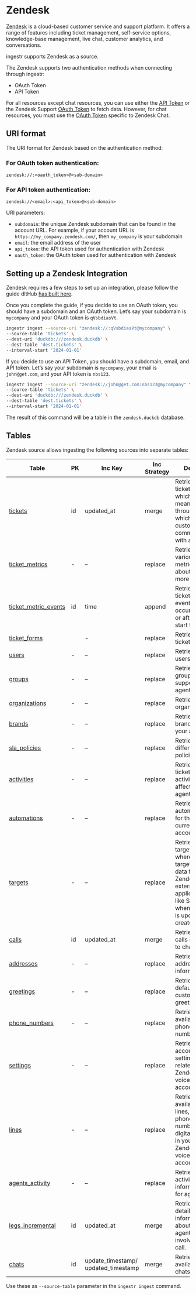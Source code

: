# Zendesk

[Zendesk](https://www.zendesk.com/) is a cloud-based customer service and support platform. It offers a range of features including ticket management, self-service options, knowledge-base management, live chat, customer analytics, and conversations.

ingestr supports Zendesk as a source.

The Zendesk supports two authentication methods when connecting through ingestr:
- OAuth Token 
- API Token

For all resources except chat resources, you can use either the [API Token](https://dlthub.com/docs/dlt-ecosystem/verified-sources/zendesk#grab-zendesk-support-api-token) or the Zendesk Support [OAuth Token](https://dlthub.com/docs/dlt-ecosystem/verified-sources/zendesk#zendesk-support-oauth-token) to fetch data. However, for chat resources, you must use the [OAuth Token](https://dlthub.com/docs/dlt-ecosystem/verified-sources/zendesk#zendesk-chat) specific to Zendesk Chat.

## URI format

The URI format for Zendesk based on the authentication method:
### For OAuth token authentication:
```plaintext
zendesk://:<oauth_token>@<sub-domain>
```
### For API token authentication:
```plaintext
zendesk://<email>:<api_token>@<sub-domain>
```

URI parameters:

- `subdomain`: the unique Zendesk subdomain that can be found in the account URL. For example, if your account URL is `https://my_company.zendesk.com/`, then `my_company` is your subdomain
- `email`: the email address of the user
- `api_token`: the API token used for authentication with Zendesk
- `oauth_token`: the OAuth token used for authentication with Zendesk

## Setting up a Zendesk Integration

Zendesk requires a few steps to set up an integration, please follow the guide dltHub [has built here](https://dlthub.com/docs/dlt-ecosystem/verified-sources/zendesk#setup-guide).

Once you complete the guide, if you decide to use an OAuth token, you should have a subdomain and an OAuth token. Let’s say your subdomain is `mycompany` and your OAuth token is `qVsbdiasVt`.

```sh
ingestr ingest --source-uri "zendesk://:qVsbdiasVt@mycompany" \
--source-table 'tickets' \
--dest-uri 'duckdb:///zendesk.duckdb' \
--dest-table 'dest.tickets' \
--interval-start '2024-01-01'
```

If you decide to use an API Token, you should have a subdomain, email, and API token. Let’s say your subdomain is `mycompany`, your email is `john@get.com`, and your API token is `nbs123`.

```sh
ingestr ingest --source-uri "zendesk://john@get.com:nbs123@mycompany" \
--source-table 'tickets' \
--dest-uri 'duckdb:///zendesk.duckdb' \
--dest-table 'dest.tickets' \
--interval-start '2024-01-01'
```

The result of this command will be a table in the `zendesk.duckdb` database.

## Tables

Zendesk source allows ingesting the following sources into separate tables:


| Table           | PK | Inc Key | Inc Strategy | Details                                                                                                                                        |
| --------------- | ----------- | --------------- | ------------------- | ---------------------------------------------------------------------------------------------------------------------------------------------- |
| [tickets](https://developer.zendesk.com/api-reference/ticketing/tickets/tickets/)      | id | updated_at | merge            |  Retrieves all tickets, which are the means through which customers communicate with agents |
| [ticket_metrics](https://developer.zendesk.com/api-reference/ticketing/tickets/ticket_metrics/) | - | – | replace               | Retrieves various metrics about one or more tickets. |
| [ticket_metric_events](https://developer.zendesk.com/api-reference/ticketing/tickets/ticket_metric_events/) | id | time | append               | Retrieves ticket metric events that occurred on or after the start time |
| [ticket_forms](https://developer.zendesk.com/api-reference/ticketing/tickets/ticket_forms/) | | - | replace | Retrieves all ticket forms |
| [users](https://developer.zendesk.com/api-reference/ticketing/users/users/)         | - | – | replace               | Retrieves all users |
| [groups](https://developer.zendesk.com/api-reference/ticketing/groups/groups/)       | - | – | replace               | Retrieves groups of support agents |
| [organizations](https://developer.zendesk.com/api-reference/ticketing/organizations/organizations/) | - | – | replace               | Retrieves organizations |
| [brands](https://developer.zendesk.com/api-reference/ticketing/account-configuration/brands/)       | - | – | replace               | Retrieves all brands for your account |
| [sla_policies](https://developer.zendesk.com/api-reference/ticketing/business-rules/sla_policies/)  | - | – | replace               | Retrieves different SLA policies. |
| [activities](https://developer.zendesk.com/api-reference/ticketing/tickets/activity_stream/)  | - | – | replace               | Retrieves ticket activities affecting the agent. |
| [automations](https://developer.zendesk.com/api-reference/ticketing/business-rules/automations/)   | - | – | replace               | Retrieves the automations for the current account |
| [targets](https://developer.zendesk.com/api-reference/ticketing/targets/targets/)       | - | – | replace               | Retrieves targets where as targets are data from Zendesk to external applications like Slack when a ticket is updated or created. |
| [calls](https://developer.zendesk.com/api-reference/voice/talk-api/incremental_exports/#incremental-calls-export)        | id | updated_at | merge               | Retrieves all calls specific to channels |
| [addresses](https://developer.zendesk.com/api-reference/voice/talk-api/addresses/)     | - | – | replace               | Retrieves addresses information|
| [greetings](https://developer.zendesk.com/api-reference/voice/talk-api/greetings/)     | - | – | replace               | Retrieves all default or customs greetings |
| [phone_numbers](https://developer.zendesk.com/api-reference/voice/talk-api/phone_numbers/) | - | – | replace               | Retrieves all available phone numbers. |
| [settings](https://developer.zendesk.com/api-reference/voice/talk-api/voice_settings/)      | - | – | replace               | Retrieves account settings related to Zendesk voice accounts |
| [lines](https://developer.zendesk.com/api-reference/voice/talk-api/lines/)        | - | – | replace               | Retrieves all available lines, such as phone numbers and digital lines, in your Zendesk voice account. |
| [agents_activity](https://developer.zendesk.com/api-reference/voice/talk-api/stats/#list-agents-activity) | - | – | replace               | Retrieves activity information for agents |
| [legs_incremental](https://developer.zendesk.com/api-reference/voice/talk-api/incremental_exports/#incremental-call-legs-export) | id | updated_at | merge               | Retrieves detailed information about each agent involved in a call. |
| [chats](https://developer.zendesk.com/api-reference/live-chat/chat-api/incremental_export/)  | id | update_timestamp/ updated_timestamp | merge  | Retrieves available chats. |

Use these as `--source-table` parameter in the `ingestr ingest` command.

